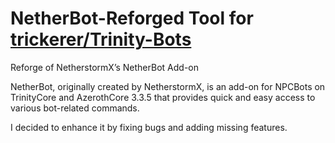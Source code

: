 # NetherBot-Reforged Tool for  [trickerer/Trinity-Bots](https://github.com/trickerer/Trinity-Bots)
Reforge of NetherstormX’s NetherBot Add-on

NetherBot, originally created by NetherstormX, is an add-on for NPCBots on TrinityCore and AzerothCore 3.3.5 that provides quick and easy access to various bot-related commands.

I decided to enhance it by fixing bugs and adding missing features.


